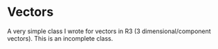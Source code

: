 Vectors
=======
A very simple class I wrote for vectors in R3 (3 dimensional/component vectors).
This is an incomplete class.